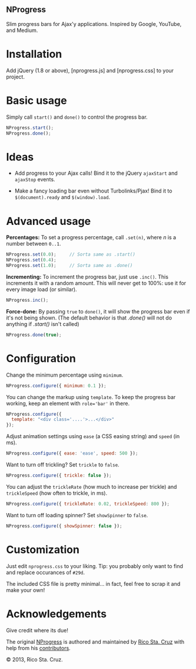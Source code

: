 NProgress
---------

Slim progress bars for Ajax'y applications. Inspired by Google, YouTube, and Medium.

# Installation
Add jQuery (1.8 or above), [nprogress.js] and [nprogress.css] to your project.

# Basic usage
Simply call `start()` and `done()` to control the progress bar.

```javascript
NProgress.start();
NProgress.done();
```

# Ideas
 * Add progress to your Ajax calls! Bind it to the jQuery `ajaxStart` and
 `ajaxStop` events.

 * Make a fancy loading bar even without Turbolinks/Pjax! Bind it to
 `$(document).ready` and `$(window).load`.

# Advanced usage

__Percentages:__ To set a progress percentage, call `.set(n)`, where *n* is a
number between `0..1`.

```javascript
NProgress.set(0.0);     // Sorta same as .start()
NProgress.set(0.4);
NProgress.set(1.0);     // Sorta same as .done()
```

__Incrementing:__ To increment the progress bar, just use `.inc()`. This
increments it with a random amount. This will never get to 100%: use it for
every image load (or similar).

```javascript
NProgress.inc();
```

__Force-done:__ By passing `true` to `done()`, it will show the progress bar
even if it's not being shown. (The default behavior is that *.done()* will not
    do anything if *.start()* isn't called)

```javascript
NProgress.done(true);
```

# Configuration
Change the minimum percentage using `minimum`.

```javascript
NProgress.configure({ minimum: 0.1 });
```

You can change the markup using `template`. To keep the progress
bar working, keep an element with `role='bar'` in there.

```javascript
NProgress.configure({
  template: "<div class='....'>...</div>"
});
```

Adjust animation settings using `ease` (a CSS easing string) and `speed` (in 
    ms).

```javascript
NProgress.configure({ ease: 'ease', speed: 500 });
```

Want to turn off trickling? Set `trickle` to `false`.

```javascript
NProgress.configure({ trickle: false });
```

You can adjust the `trickleRate` (how much to increase per trickle) and 
`trickleSpeed` (how often to trickle, in ms).

```javascript
NProgress.configure({ trickleRate: 0.02, trickleSpeed: 800 });
```

Want to turn off loading spinner? Set `showSpinner` to `false`.

```javascript
NProgress.configure({ showSpinner: false });
```

# Customization
Just edit `nprogress.css` to your liking. Tip: you probably only want to find
and replace occurances of `#29d`.

The included CSS file is pretty minimal... in fact, feel free to scrap it and
make your own!

# Acknowledgements
Give credit where its due!

The original [NProgress](http://github.com/rstacruz) is authored and maintained by [Rico Sta. Cruz](http://ricostacruz.com) with help from 
his [contributors](http://github.com/rstacruz/nprogress/contributors).

© 2013, Rico Sta. Cruz. 
